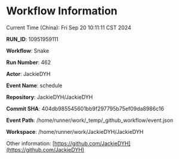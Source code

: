# Workflow Information

Current Time (China): Fri Sep 20 10:11:11 CST 2024  

**RUN_ID**: 10951959111  

**Workflow**: Snake  

**Run Number**: 462  

**Actor**: JackieDYH  

**Event Name**: schedule  

**Repository**: JackieDYH/JackieDYH  

**Commit SHA**: 404db985545601bb9f297795b75ef09da8986c16  

**Event Path**: /home/runner/work/_temp/_github_workflow/event.json  

**Workspace**: /home/runner/work/JackieDYH/JackieDYH  

Other information: [https://github.com/JackieDYH](https://github.com/JackieDYH)
